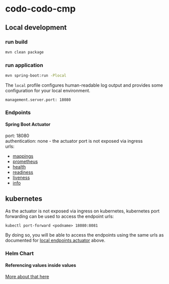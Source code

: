# codo-codo-cmp

## Local development

### run build

```bash
mvn clean package
```

### run application

```bash
mvn spring-boot:run -Plocal
```

The `local` profile configures human-readable log output and provides some configuration for your local environment.

`management.server.port: 18080`

### Endpoints

#### Spring Boot Actuator

port: 18080\
authentication: none - the actuator port is not exposed via ingress\
urls:
- [mappings](http://localhost:18080/mappings)
- [prometheus](http://localhost:18080/prometheus)
- [health](http://localhost:18080/health)
- [readiness](http://localhost:18080/health/readiness)
- [liveness](http://localhost:18080/health/liveness)
- [info](http://localhost:18080/info)

## kubernetes

As the actuator is not exposed via ingress on kubernetes, kubernetes port forwarding can be used to access the endpoint urls:
```
kubectl port-forward <podname> 18080:8081
```
By doing so, you will be able to access the endpoints using the same urls as documented for [local endpoints actuator](#actuator) above.

### Helm Chart

#### Referencing values inside values

[More about that here](charts/${CHARTNAME}/_helpersReadme.md)
